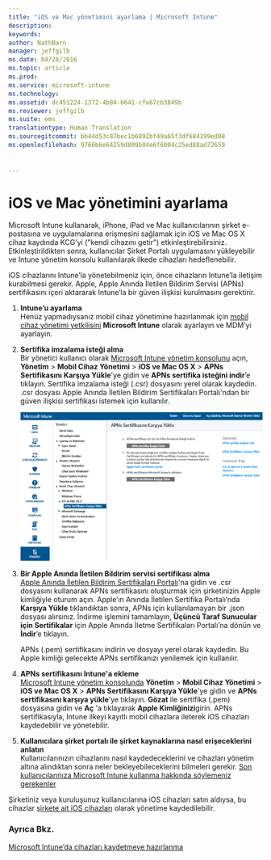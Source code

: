 ```yaml
---
title: "iOS ve Mac yönetimini ayarlama | Microsoft Intune"
description: 
keywords: 
author: NathBarn
manager: jeffgilb
ms.date: 04/28/2016
ms.topic: article
ms.prod: 
ms.service: microsoft-intune
ms.technology: 
ms.assetid: dc451224-1372-4b84-b641-cfa67cb3849b
ms.reviewer: jeffgilb
ms.suite: ems
translationtype: Human Translation
ms.sourcegitcommit: bb44d53c87bec1b6892bf49a65f3df684199ed08
ms.openlocfilehash: 9766b6e64259d809b04e6f6004c25ed88ad72659


---
```


# iOS ve Mac yönetimini ayarlama
Microsoft Intune kullanarak, iPhone, iPad ve Mac kullanıcılarının şirket e-postasına ve uygulamalarına erişmesini sağlamak için iOS ve Mac OS X cihaz kaydında KCG’yi ("kendi cihazını getir") etkinleştirebilirsiniz. Etkinleştirildikten sonra, kullanıcılar Şirket Portalı uygulamasını yükleyebilir ve Intune yönetim konsolu kullanılarak ilkede cihazları hedeflenebilir.

iOS cihazlarını Intune’la yönetebilmeniz için, önce cihazların Intune’la iletişim kurabilmesi gerekir. Apple, Apple Anında İletilen Bildirim Servisi (APNs) sertifikasını içeri aktararak Intune’la bir güven ilişkisi kurulmasını gerektirir.

1.  **Intune’u ayarlama**<br>
    Henüz yapmadıysanız mobil cihaz yönetimine hazırlanmak için [mobil cihaz yönetimi yetkilisini](get-ready-to-enroll-devices-in-microsoft-intune.md#set-mobile-device-management-authority) **Microsoft Intune** olarak ayarlayın ve MDM’yi ayarlayın.

2.  **Sertifika imzalama isteği alma**<br>
    Bir yönetici kullanıcı olarak [Microsoft Intune yönetim konsolunu](http://manage.microsoft.com) açın, **Yönetim** &gt; **Mobil Cihaz Yönetimi** &gt; **iOS ve Mac OS X** &gt; **APNs Sertifikasını Karşıya Yükle**'ye gidin ve **APNs sertifika isteğini indir**’e tıklayın. Sertifika imzalama isteği (.csr) dosyasını yerel olarak kaydedin. .csr dosyası Apple Anında İletilen Bildirim Sertifikaları Portalı'ndan bir güven ilişkisi sertifikası istemek için kullanılır.

    ![APNs sertifikasını karşıya yükle iletişim kutusu](../media/Intune-iOS-enrollment-with-apns.png)

3.  **Bir Apple Anında İletilen Bildirim servisi sertifikası alma**<br>
    [Apple Anında İletilen Bildirim Sertifikaları Portalı](http://go.microsoft.com/fwlink/?LinkId=269844)'na gidin ve .csr dosyasını kullanarak APNs sertifikasını oluşturmak için şirketinizin Apple kimliğiyle oturum açın. Apple’ın Anında İletilen Sertifika Portalı’nda **Karşıya Yükle** tıklandıktan sonra, APNs için kullanılamayan bir .json dosyası alırsınız. İndirme işlemini tamamlayın, **Üçüncü Taraf Sunucular için Sertifikalar** için Apple Anında İletme Sertifikaları Portalı’na dönün ve **İndir**’e tıklayın.

    APNs (.pem) sertifikasını indirin ve dosyayı yerel olarak kaydedin. Bu Apple kimliği gelecekte APNs sertifikanızı yenilemek için kullanılır.

4.  **APNs sertifikasını Intune'a ekleme**<br>
    [Microsoft Intune yönetim konsolunda](http://manage.microsoft.com) **Yönetim** &gt; **Mobil Cihaz Yönetimi** &gt; **iOS ve Mac OS X** &gt; **APNs Sertifikasını Karşıya Yükle**'ye gidin ve **APNs sertifikasını karşıya yükle**’ye tıklayın. **Gözat** ile sertifika (.pem) dosyasına gidin ve **Aç** 'a tıklayarak **Apple Kimliğinizi**girin. APNs sertifikasıyla, Intune ilkeyi kayıtlı mobil cihazlara ileterek iOS cihazları kaydedebilir ve yönetebilir.

5.  **Kullanıcılara şirket portalı ile şirket kaynaklarına nasıl erişeceklerini anlatın**<br>
    Kullanıcılarınızın cihazlarını nasıl kaydedeceklerini ve cihazları yönetim altına alındıktan sonra neler bekleyebileceklerini bilmeleri gerekir. [Son kullanıcılarınıza Microsoft Intune kullanma hakkında söylemeniz gerekenler](what-to-tell-your-end-users-about-using-microsoft-intune.md)

Şirketiniz veya kuruluşunuz kullanıcılarına iOS cihazları satın aldıysa, bu cihazlar [şirkete ait iOS cihazları](enroll-corporate-owned-ios-devices-in-microsoft-intune.md) olarak yönetime kaydedilebilir.

### Ayrıca Bkz.
[Microsoft Intune’da cihazları kaydetmeye hazırlanma](get-ready-to-enroll-devices-in-microsoft-intune.md)



<!--HONumber=Jun16_HO4-->


